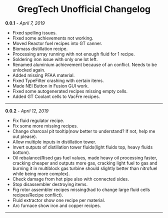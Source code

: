<h1 align="center">GregTech Unofficial Changelog</h1>

**0.0.1** - _April 7, 2019_
- Fixed spelling issues.
- Fixed some achievements not working.
- Moved Reactor fuel recipes into GT canner.
- Biomass distillation recipe.
- Processing array running with not enough fluid for 1 recipe.
- Soldering iron issue with only one lot left.
- Renamed aluminium achievement because of an conflict. Needs to be unlocked again.
- Added missing PFAA material.
- Fixed TypeFilter crashing with certain items.
- Made NEI Button in Fusion GUI work.
- Fixed some autogenerated recipes missing empty cells.
- Added GT Coolant cells to VacFre recipes.
<hr/>

**0.0.2** - _April 12, 2019_
- Fix fluid regulator recipe.
- Fix some more missing recipes.
- Change charcoal pit tooltip(now better to understand? If not, help me out please).
- Allow multiple inputs in distillation tower.
- Invert outputs of distillation tower fluids(light fluids top, heavy fluids bottom).
- Oil rebalance(Rised gas fuel values, made heavy oil processing faster, cracking cheaper and outputs more gas, cracking light fuel to gas and burning it in multiblock gas turbine should slightly better than nitrofuel while being more complex).
- Check damage from hot pipe also with connected sides.
- Stop disassembler destroying items.
- Fig rotor assembler recipes missing(had to change large fluid cells recipes/Recipe conflict).
- Fluid extractor show one recipe per material.
- Arc furnace show iron and copper recipes.
<hr/>
